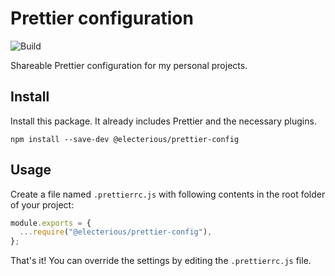 # Prettier configuration

![Build](https://github.com/electerious/prettier-config/workflows/Build/badge.svg)

Shareable Prettier configuration for my personal projects.

## Install

Install this package. It already includes Prettier and the necessary plugins.

```
npm install --save-dev @electerious/prettier-config
```

## Usage

Create a file named `.prettierrc.js` with following contents in the root folder of your project:

```js
module.exports = {
  ...require("@electerious/prettier-config"),
};
```

That's it! You can override the settings by editing the `.prettierrc.js` file.